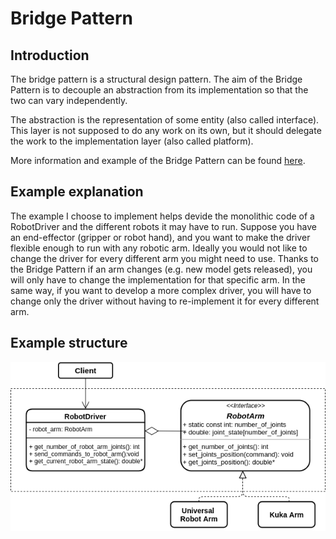 # Bridge Pattern

## Introduction
The bridge pattern is a structural design pattern. The aim of the Bridge Pattern is to decouple an abstraction from its implementation so that the two can vary independently.

The abstraction is the representation of some entity (also called interface). This layer is not supposed to do any work on its own, but it should delegate the work to the implementation layer (also called platform).

More information and example of the Bridge Pattern can be found [here](https://refactoring.guru/design-patterns/bridge).


## Example explanation

The example I choose to implement helps devide the monolithic code of a RobotDriver and the different robots it may have to run. Suppose you have an end-effector (gripper or robot hand), and you want to make the driver flexible enough to run with any robotic arm. Ideally you would not like to change the driver for every different arm you might need to use. Thanks to the Bridge Pattern if an arm changes (e.g. new model gets released), you will only have to change the implementation for that specific arm. In the same way, if you want to develop a more complex driver, you will have to change only the driver without having to re-implement it for every different arm.

## Example structure

![image](https://github.com/giusebar/design_patterns_robotics/blob/F_bridge_pattern/bridge_pattern/images/bridge_pattern.png?raw=true)